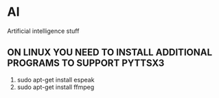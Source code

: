 # AI
Artificial intelligence stuff 

## ON LINUX YOU NEED TO INSTALL ADDITIONAL PROGRAMS TO SUPPORT PYTTSX3

1. sudo apt-get install espeak
2. sudo apt-get install ffmpeg
